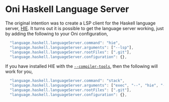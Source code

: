 # Oni Haskell Language Server
The original intention was to create a LSP client for the Haskell language server, [HIE](https://github.com/haskell/haskell-ide-engine). It turns out it is possible to get the language server working, just by adding the following to your Oni configuration,

```javascript
  "language.haskell.languageServer.command": "hie",
  "language.haskell.languageServer.arguments": ["--lsp"],
  "language.haskell.languageServer.rootFiles": [".git"],
  "language.haskell.languageServer.configuration": {},
```

If you have installed HIE with the [`--compiler-tools`](https://github.com/haskell/haskell-ide-engine/blob/master/Makefile#L27), then the following will work for you,

```javascript
  "language.haskell.languageServer.command": "stack",
  "language.haskell.languageServer.arguments": ["exec", "--", "hie", "--lsp"],
  "language.haskell.languageServer.rootFiles": [".git"],
  "language.haskell.languageServer.configuration": {},
```
